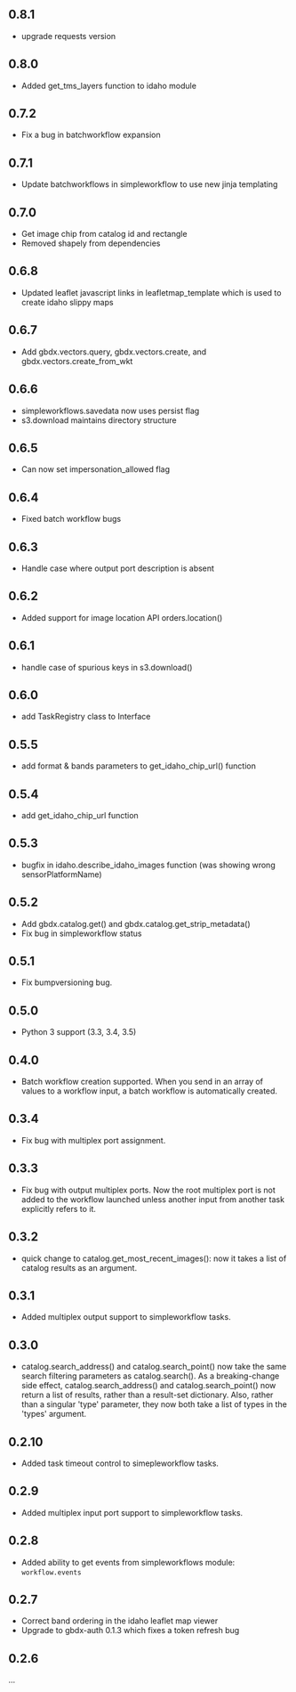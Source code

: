 0.8.1
-----
* upgrade requests version

0.8.0
-----
* Added get_tms_layers function to idaho module

0.7.2
-----
* Fix a bug in batchworkflow expansion

0.7.1
-----
* Update batchworkflows in simpleworkflow to use new jinja templating

0.7.0
-----
* Get image chip from catalog id and rectangle
* Removed shapely from dependencies

0.6.8
-----
* Updated leaflet javascript links in leafletmap_template which is used to create idaho slippy maps

0.6.7
-----
* Add gbdx.vectors.query, gbdx.vectors.create, and gbdx.vectors.create_from_wkt

0.6.6
-----
* simpleworkflows.savedata now uses persist flag
* s3.download maintains directory structure

0.6.5
-----
* Can now set impersonation_allowed flag

0.6.4
-----
* Fixed batch workflow bugs

0.6.3
-----
* Handle case where output port description is absent

0.6.2
-----
* Added support for image location API orders.location()

0.6.1
-----
* handle case of spurious keys in s3.download()

0.6.0
-----
* add TaskRegistry class to Interface

0.5.5
-----
* add format & bands parameters to get_idaho_chip_url() function

0.5.4
-----
* add get_idaho_chip_url function

0.5.3
-----
* bugfix in idaho.describe_idaho_images function (was showing wrong sensorPlatformName)

0.5.2
-----
* Add gbdx.catalog.get() and gbdx.catalog.get_strip_metadata()
* Fix bug in simpleworkflow status

0.5.1
-----
* Fix bumpversioning bug.

0.5.0
-----
* Python 3 support (3.3, 3.4, 3.5)

0.4.0
-----
* Batch workflow creation supported.  When you send in an array of values to a workflow input, a batch workflow is automatically created.

0.3.4
-----
* Fix bug with multiplex port assignment.

0.3.3
-----
* Fix bug with output multiplex ports.  Now the root multiplex port is not added to the workflow launched unless another input from another task explicitly refers to it.

0.3.2
-----
* quick change to catalog.get_most_recent_images(): now it takes a list of catalog results as an argument.

0.3.1
-----
* Added multiplex output support to simpleworkflow tasks.

0.3.0
-----
* catalog.search_address() and catalog.search_point() now take the same search filtering parameters as catalog.search().  As a breaking-change side effect, catalog.search_address() and catalog.search_point() now return a list of results, rather than a result-set dictionary.  Also, rather than a singular 'type' parameter, they now both take a list of types in the 'types' argument.


0.2.10
-----
* Added task timeout control to simepleworkflow tasks.

0.2.9
-----
* Added multiplex input port support to simpleworkflow tasks.


0.2.8
-----
* Added ability to get events from simpleworkflows module: ```workflow.events```

0.2.7
-----
* Correct band ordering in the idaho leaflet map viewer
* Upgrade to gbdx-auth 0.1.3 which fixes a token refresh bug


0.2.6
-----

...
